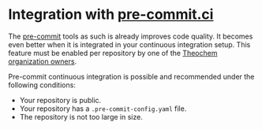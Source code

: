 # Integration with [pre-commit.ci](https://pre-commit.ci/)

The [pre-commit](https://pre-commit.com/) tools as such is already improves code quality.
It becomes even better when it is integrated in your continuous integration setup.
This feature must be enabled per repository by one of the
[Theochem organization owners](https://github.com/orgs/theochem/people?query=role%3Aowner).

Pre-commit continuous integration is possible and recommended under the following conditions:

- Your repository is public.
- Your repository has a `.pre-commit-config.yaml` file.
- The repository is not too large in size.
